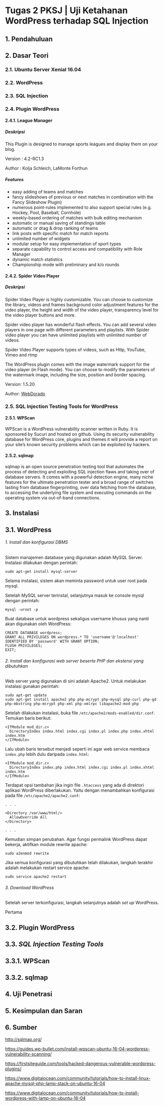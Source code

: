 # Tugas 2 PKSJ | Uji Ketahanan WordPress terhadap SQL Injection

## 1. Pendahuluan

## 2. Dasar Teori

### 2.1. Ubuntu Server Xenial 16.04

### 2.2. WordPress

### 2.3. SQL Injection

### 2.4. Plugin WordPress

#### 2.4.1. League Manager

##### Deskripsi

This Plugin is designed to manage sports leagues and display them on your blog.

Version : 4.2-RC1.3

Author  : Kolja Schleich, LaMonte Forthun

##### Features

- easy adding of teams and matches
- fancy slideshows of previous or next matches in combination with the Fancy Slideshow Plugin)
- numerous point-rules implemented to also support special rules (e.g. Hockey, Pool, Baseball, Cornhole)
- weekly-based ordering of matches with bulk editing mechanism
- automatic or manual saving of standings table
- automatic or drag & drop ranking of teams
- link posts with specific match for match reports
- unlimited number of widgets
- modular setup for easy implementation of sport types
- separate capability to control access and compatibility with Role Manager
- dynamic match statistics
- Championship mode with preliminary and k/o rounds

#### 2.4.2. Spider Video Player

##### Deskripsi

Spider Video Player is highly customizable. You can choose to customize the library, videos and frames background color adjustment features for the video player, the height and width of the video player, transparency level for the video player buttons and more.

Spider video player has wonderful flash effects. You can add several video players in one page with different parameters and playlists. With Spider video player you can have unlimited playlists with unlimited number of videos.

Spider Video Player supports types of videos, such as Http, YouTube, Vimeo and rtmp

The WordPress plugin comes with the image watermark support for the video player (in Flash mode). You can choose to modify the parameters of the watermark image, including the size, position and border spacing.

Version: 1.5.20

Author: [WebDorado](https://web-dorado.com/)

### 2.5. SQL Injection Testing Tools for WordPress

#### 2.5.1. WPScan

WPScan is a WordPress vulnerability scanner written in Ruby. It is sponsored by Sucuri and hosted on github. Using its security vulnerability database for WordPress core, plugins and themes it will provide a report on your site’s known security problems which can be exploited by hackers.

#### 2.5.2. sqlmap

sqlmap is an open source penetration testing tool that automates the process of detecting and exploiting SQL injection flaws and taking over of database servers. It comes with a powerful detection engine, many niche features for the ultimate penetration tester and a broad range of switches lasting from database fingerprinting, over data fetching from the database, to accessing the underlying file system and executing commands on the operating system via out-of-band connections.

## 3. Instalasi

## 3.1. WordPress

###### 1. Install dan konfigurasi DBMS

Sistem manajemen database yang digunakan adalah MySQL Server. Instalasi dilakukan dengan perintah:
```
sudo apt-get install mysql-server
```
Selama instalasi, sistem akan meminta password untuk user root pada mysql.

Setelah MySQL server terinstal, selanjutnya masuk ke console mysql dengan perintah:
```
mysql -uroot -p
```
Buat database untuk wordpress sekaligus username khusus yang nanti akan digunakan oleh WordPress:
```
CREATE DATABASE wordpress;
GRANT ALL PRIVILEGES ON wordpress.* TO 'username'@'localhost' IDENTIFIED BY 'password' WITH GRANT OPTION;
FLUSH PRIVILEGES;
EXIT;
```

###### 2. Install dan konfigurasi web server beserta PHP dan ekstensi yang dibutuhkan

Web server yang digunakan di sini adalah Apache2. Untuk melakukan instalasi gunakan perintah:
```
sudo apt-get update
sudo apt-get install apache2 php php-mcrypt php-mysql php-curl php-gd php-mbstring php-mcrypt php-xml php-xmlrpc libapache2-mod-php
```
Setelah dilakukan instalasi, buka file `/etc/apache2/mods-enabled/dir.conf`. Temukan baris berikut:
```
<IfModule mod_dir.c>
  DirectoryIndex index.html index.cgi index.pl index.php index.xhtml index.htm
</IfModule>
```
Lalu ubah baris tersebut menjadi seperti ini agar web service membaca `index.php` lebih dulu daripada `index.html`:
```
<IfModule mod_dir.c>
  DirectoryIndex index.php index.html index.cgi index.pl index.xhtml index.htm
</IfModule>
```

Terdapat opsi tambahan jika ingin file `.htaccess` yang ada di direktori aplikasi WordPress diberlakukan. Yaitu dengan menambahkan konfigurasi pada file `/etc/apache2/apache2.conf`:
```
. . .

<Directory /var/www/html/>
  AllowOverride All
</Directory>

. . .
```
Kemudian simpan perubahan. Agar fungsi permalink WordPress dapat bekerja, aktifkan module rewrite apache:
```
sudo a2enmod rewrite
```
Jika semua konfigurasi yang dibutuhkan telah dilakukan, langkah terakhir adalah melakukan restart service apache:
```
sudo service apache2 restart
```

###### 3. Download WordPress

Setelah server terkonfigurasi, langkah selanjutnya adalah *set up* WordPress.

Pertama

## 3.2. Plugin WordPress

## 3.3. *SQL Injection Testing Tools*

## 3.3.1. WPScan

## 3.3.2. sqlmap

## 4. Uji Penetrasi

## 5. Kesimpulan dan Saran

## 6. Sumber

http://sqlmap.org/

https://guides.wp-bullet.com/install-wpscan-ubuntu-16-04-wordpress-vulnerability-scanning/

https://firstsiteguide.com/tools/hacked-dangerous-vulnerable-wordpress-plugins/

https://www.digitalocean.com/community/tutorials/how-to-install-linux-apache-mysql-php-lamp-stack-on-ubuntu-16-04

https://www.digitalocean.com/community/tutorials/how-to-install-wordpress-with-lamp-on-ubuntu-16-04
